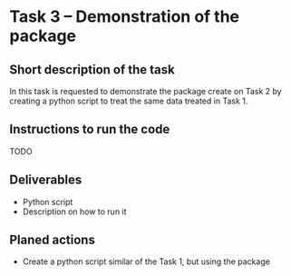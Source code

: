 # Task 3 – Demonstration of the package

## Short description of the task

In this task is requested to demonstrate the package create on Task 2 by creating a python script to treat the same data treated in Task 1.

## Instructions to run the code

TODO

## Deliverables

- Python script
- Description on how to run it

## Planed actions

- Create a python script similar of the Task 1, but using the package
